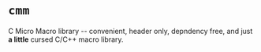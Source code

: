 # `cmm`

C Micro Macro library -- convenient, header only, depndency free, and just **a little** cursed C/C++ macro library.
